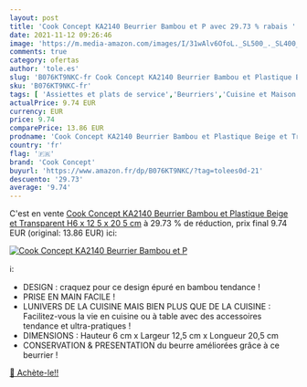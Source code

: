 ```yaml
---
layout: post
title: 'Cook Concept KA2140 Beurrier Bambou et P avec 29.73 % rabais '
date: 2021-11-12 09:26:46
image: 'https://m.media-amazon.com/images/I/31wAlv6OfoL._SL500_._SL400_.jpg'
comments: true
category: ofertas
author: 'tole.es'
slug: 'B076KT9NKC-fr Cook Concept KA2140 Beurrier Bambou et Plastique Beige et...'
sku: 'B076KT9NKC-fr'
tags: [ 'Assiettes et plats de service','Beurriers','Cuisine et Maison','Vaisselle et arts de la table','Vaisselle et plats de service','cook concept', ]
actualPrice: 9.74 EUR
currency: EUR
price: 9.74
comparePrice: 13.86 EUR
prodname: 'Cook Concept KA2140 Beurrier Bambou et Plastique Beige et Transparent H6 x 12 5 x 20 5 cm'
country: 'fr'
flag: '🇫🇷'
brand: 'Cook Concept'
buyurl: 'https://www.amazon.fr/dp/B076KT9NKC/?tag=tolees0d-21'
descuento: '29.73'
average: '9.74'
---
```


C'est en vente [Cook Concept KA2140 Beurrier Bambou et Plastique Beige et Transparent H6 x 12 5 x 20 5 cm](https://www.amazon.fr/dp/B076KT9NKC/?tag=tolees0d-21)  à  29.73 % de réduction, prix final  9.74 EUR (original: 13.86 EUR) ici:

[![Cook Concept KA2140 Beurrier Bambou et P](https://m.media-amazon.com/images/I/31wAlv6OfoL._SL500_._SL400_.jpg)](https://www.amazon.fr/dp/B076KT9NKC/?tag=tolees0d-21)

ℹ️:

- DESIGN : craquez pour ce design épuré en bambou tendance !
- PRISE EN MAIN FACILE !
- LUNIVERS DE LA CUISINE MAIS BIEN PLUS QUE DE LA CUISINE : Facilitez-vous la vie en cuisine ou à table avec des accessoires tendance et ultra-pratiques !
- DIMENSIONS : Hauteur 6 cm x Largeur 12,5 cm x Longueur 20,5 cm
- CONSERVATION & PRESENTATION du beurre améliorées grâce à ce beurrier !

[🛒 Achète-le!!](https://www.amazon.fr/dp/B076KT9NKC/?tag=tolees0d-21)

